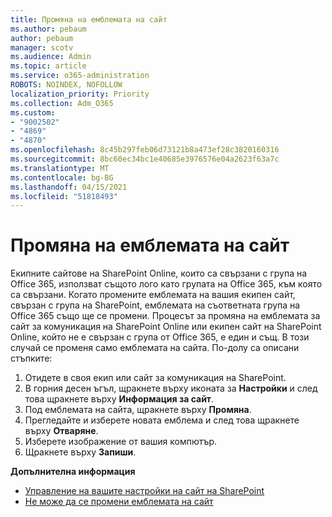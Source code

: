 ```yaml
---
title: Промяна на емблемата на сайт
ms.author: pebaum
author: pebaum
manager: scotv
ms.audience: Admin
ms.topic: article
ms.service: o365-administration
ROBOTS: NOINDEX, NOFOLLOW
localization_priority: Priority
ms.collection: Adm_O365
ms.custom:
- "9002502"
- "4869"
- "4870"
ms.openlocfilehash: 8c45b297feb06d73121b8a473ef28c3820160316
ms.sourcegitcommit: 8bc60ec34bc1e40685e3976576e04a2623f63a7c
ms.translationtype: MT
ms.contentlocale: bg-BG
ms.lasthandoff: 04/15/2021
ms.locfileid: "51818493"
---
```

# <a name="change-site-logo"></a>Промяна на емблемата на сайт

Екипните сайтове на SharePoint Online, които са свързани с група на Office 365, използват същото лого като групата на Office 365, към която са свързани. Когато промените емблемата на вашия екипен сайт, свързан с група на SharePoint, емблемата на съответната група на Office 365 също ще се промени. Процесът за промяна на емблемата за сайт за комуникация на SharePoint Online или екипен сайт на SharePoint Online, който не е свързан с група от Office 365, е един и същ. В този случай се променя само емблемата на сайта. По-долу са описани стъпките:

1. Отидете в своя екип или сайт за комуникация на SharePoint.
2. В горния десен ъгъл, щракнете върху иконата за **Настройки** и след това щракнете върху **Информация за сайт**.
3. Под емблемата на сайта, щракнете върху **Промяна**.
4. Прегледайте и изберете новата емблема и след това щракнете върху **Отваряне**.
5. Изберете изображение от вашия компютър.
6. Щракнете върху **Запиши**.

**Допълнителна информация**

- [Управление на вашите настройки на сайт на SharePoint](https://support.office.com/article/manage-your-sharepoint-site-settings-8376034d-d0c7-446e-9178-6ab51c58df42)
- [Не може да се промени емблемата на сайт](https://docs.microsoft.com/sharepoint/troubleshoot/sites/error-when-changing-o365-site-logo)
